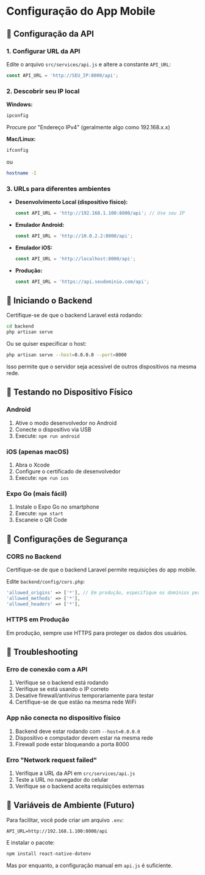 # Configuração do App Mobile

## 🔧 Configuração da API

### 1. Configurar URL da API

Edite o arquivo `src/services/api.js` e altere a constante `API_URL`:

```javascript
const API_URL = 'http://SEU_IP:8000/api';
```

### 2. Descobrir seu IP local

**Windows:**
```bash
ipconfig
```
Procure por "Endereço IPv4" (geralmente algo como 192.168.x.x)

**Mac/Linux:**
```bash
ifconfig
```
ou
```bash
hostname -I
```

### 3. URLs para diferentes ambientes

- **Desenvolvimento Local (dispositivo físico):**
  ```javascript
  const API_URL = 'http://192.168.1.100:8000/api'; // Use seu IP
  ```

- **Emulador Android:**
  ```javascript
  const API_URL = 'http://10.0.2.2:8000/api';
  ```

- **Emulador iOS:**
  ```javascript
  const API_URL = 'http://localhost:8000/api';
  ```

- **Produção:**
  ```javascript
  const API_URL = 'https://api.seudominio.com/api';
  ```

## 🚀 Iniciando o Backend

Certifique-se de que o backend Laravel está rodando:

```bash
cd backend
php artisan serve
```

Ou se quiser especificar o host:

```bash
php artisan serve --host=0.0.0.0 --port=8000
```

Isso permite que o servidor seja acessível de outros dispositivos na mesma rede.

## 📱 Testando no Dispositivo Físico

### Android

1. Ative o modo desenvolvedor no Android
2. Conecte o dispositivo via USB
3. Execute: `npm run android`

### iOS (apenas macOS)

1. Abra o Xcode
2. Configure o certificado de desenvolvedor
3. Execute: `npm run ios`

### Expo Go (mais fácil)

1. Instale o Expo Go no smartphone
2. Execute: `npm start`
3. Escaneie o QR Code

## 🔐 Configurações de Segurança

### CORS no Backend

Certifique-se de que o backend Laravel permite requisições do app mobile.

Edite `backend/config/cors.php`:

```php
'allowed_origins' => ['*'], // Em produção, especifique os domínios permitidos
'allowed_methods' => ['*'],
'allowed_headers' => ['*'],
```

### HTTPS em Produção

Em produção, sempre use HTTPS para proteger os dados dos usuários.

## 🐛 Troubleshooting

### Erro de conexão com a API

1. Verifique se o backend está rodando
2. Verifique se está usando o IP correto
3. Desative firewall/antivírus temporariamente para testar
4. Certifique-se de que estão na mesma rede WiFi

### App não conecta no dispositivo físico

1. Backend deve estar rodando com `--host=0.0.0.0`
2. Dispositivo e computador devem estar na mesma rede
3. Firewall pode estar bloqueando a porta 8000

### Erro "Network request failed"

1. Verifique a URL da API em `src/services/api.js`
2. Teste a URL no navegador do celular
3. Verifique se o backend aceita requisições externas

## 📝 Variáveis de Ambiente (Futuro)

Para facilitar, você pode criar um arquivo `.env`:

```env
API_URL=http://192.168.1.100:8000/api
```

E instalar o pacote:
```bash
npm install react-native-dotenv
```

Mas por enquanto, a configuração manual em `api.js` é suficiente.
